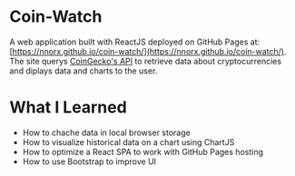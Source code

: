 # Coin-Watch

A web application built with ReactJS deployed on GitHub Pages at: [https://nnorx.github.io/coin-watch/](https://nnorx.github.io/coin-watch/). The site querys [CoinGecko's API](https://www.coingecko.com/en/api) to retrieve data about cryptocurrencies and diplays data and charts to the user.

# What I Learned

* How to chache data in local browser storage
* How to visualize historical data on a chart using ChartJS
* How to optimize a React SPA to work with GitHub Pages hosting
* How to use Bootstrap to improve UI
